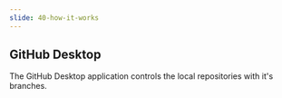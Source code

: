 ```yaml
---
slide: 40-how-it-works
---
```

## GitHub Desktop

The GitHub Desktop application controls the local repositories with it's branches.